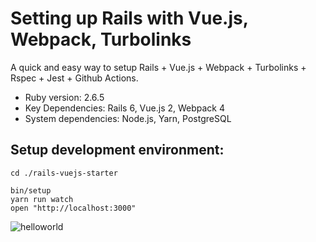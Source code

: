 # Setting up Rails with Vue.js, Webpack, Turbolinks

A quick and easy way to setup Rails + Vue.js + Webpack + Turbolinks + Rspec + Jest + Github Actions.

- Ruby version: 2.6.5
- Key Dependencies: Rails 6, Vue.js 2, Webpack 4
- System dependencies: Node.js, Yarn, PostgreSQL

## Setup development environment:

```
cd ./rails-vuejs-starter

bin/setup
yarn run watch
open "http://localhost:3000"
```

![helloworld](https://user-images.githubusercontent.com/8072432/71537822-ef828c00-2964-11ea-8fd9-4ed9d9c49d83.png)
